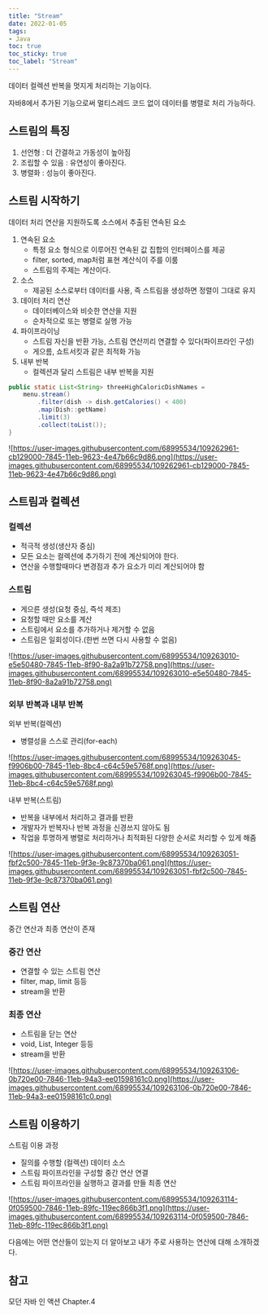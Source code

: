 ```yaml
---
title: "Stream"
date: 2022-01-05
tags:
- Java
toc: true
toc_sticky: true
toc_label: "Stream"
---
```

데이터 컬렉션 반복을 멋지게 처리하는 기능이다.

자바8에서 추가된 기능으로써 멀티스레드 코드 없이 데이터를 병렬로 처리 가능하다.

## 스트림의 특징

1. 선언형 : 더 간결하고 가동성이 높아짐
2. 조립할 수 있음 : 유연성이 좋아진다.
3. 병렬화 : 성능이 좋아진다.

## 스트림 시작하기

데이터 처리 연산을 지원하도록 소스에서 추출된 연속된 요소

1. 연속된 요소
    - 특정 요소 형식으로 이루어진 연속된 값 집합의 인터페이스를 제공
    - filter, sorted, map처럼 표현 계산식이 주를 이룸
    - 스트림의 주제는 계산이다.
2. 소스
    - 제공된 소스로부터 데이터를 사용, 즉 스트림을 생성하면 정렬이 그대로 유지
3. 데이터 처리 연산
    - 데이터베이스와 비슷한 연산을 지원
    - 순차적으로 또는 병렬로 실행 가능
4. 파이프라이닝
    - 스트림 자신을 반환 가능, 스트림 연산끼리 연결할 수 있다(파이프라인 구성)
    - 게으름, 쇼트서킷과 같은 최적화 가능
5. 내부 반복
    - 컬렉션과 달리 스트림은 내부 반복을 지원

```java
public static List<String> threeHighCaloricDishNames =
    menu.stream()
        .filter(dish -> dish.getCalories() < 400)
        .map(Dish::getName)
        .limit(3)
        .collect(toList());
}
```

![https://user-images.githubusercontent.com/68995534/109262961-cb129000-7845-11eb-9623-4e47b66c9d86.png](https://user-images.githubusercontent.com/68995534/109262961-cb129000-7845-11eb-9623-4e47b66c9d86.png)

## 스트림과 컬렉션

### 컬렉션

- 적극적 생성(생산자 중심)
- 모든 요소는 컬렉션에 추가하기 전에 계산되어야 한다.
- 연산을 수행할때마다 변경점과 추가 요소가 미리 계산되어야 함

### 스트림

- 게으른 생성(요청 중심, 즉석 제조)
- 요청할 때만 요소를 계산
- 스트림에서 요소를 추가하거나 제거할 수 없음
- 스트림은 일회성이다.(한번 쓰면 다시 사용할 수 없음)
    
![https://user-images.githubusercontent.com/68995534/109263010-e5e50480-7845-11eb-8f90-8a2a91b72758.png](https://user-images.githubusercontent.com/68995534/109263010-e5e50480-7845-11eb-8f90-8a2a91b72758.png)
    

### 외부 반복과 내부 반복

외부 반복(컬렉션)
- 병렬성을 스스로 관리(for-each)

![https://user-images.githubusercontent.com/68995534/109263045-f9906b00-7845-11eb-8bc4-c64c59e5768f.png](https://user-images.githubusercontent.com/68995534/109263045-f9906b00-7845-11eb-8bc4-c64c59e5768f.png)

내부 반복(스트림)
- 반복을 내부에서 처리하고 결과를 반환
- 개발자가 반복자나 반복 과정을 신경쓰지 않아도 됨
- 작업을 투명하게 병렬로 처리하거나 최적화된 다양한 순서로 처리할 수 있게 해줌

![https://user-images.githubusercontent.com/68995534/109263051-fbf2c500-7845-11eb-9f3e-9c87370ba061.png](https://user-images.githubusercontent.com/68995534/109263051-fbf2c500-7845-11eb-9f3e-9c87370ba061.png)

## 스트림 연산

중간 연산과 최종 연산이 존재

### 중간 연산

- 연결할 수 있는 스트림 연산
- filter, map, limit 등등
- stream을 반환

### 최종 연산

- 스트림을 닫는 연산
- void, List, Integer 등등
- stream을 반환
    
![https://user-images.githubusercontent.com/68995534/109263106-0b720e00-7846-11eb-94a3-ee01598161c0.png](https://user-images.githubusercontent.com/68995534/109263106-0b720e00-7846-11eb-94a3-ee01598161c0.png)
    

## 스트림 이용하기

스트림 이용 과정

- 질의를 수행할 (컬렉션) 데이터 소스
- 스트림 파이프라인을 구성할 중간 연산 연결
- 스트림 파이프라인을 실행하고 결과를 만들 최종 연산
    
![https://user-images.githubusercontent.com/68995534/109263114-0f059500-7846-11eb-89fc-119ec866b3f1.png](https://user-images.githubusercontent.com/68995534/109263114-0f059500-7846-11eb-89fc-119ec866b3f1.png)
    
다음에는 어떤 연산들이 있는지 더 알아보고 내가 주로 사용하는 연산에 대해 소개하겠다.

## 참고

모던 자바 인 액션 Chapter.4
